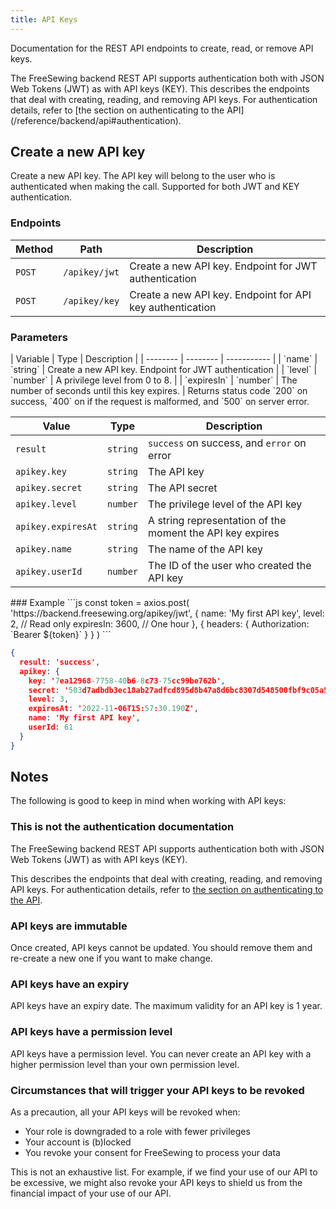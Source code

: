 ```yaml
---
title: API Keys
---
```


Documentation for the REST API endpoints to create, read, or remove API keys.

<Tip>
The FreeSewing backend REST API supports authentication both with JSON Web
Tokens (JWT) as with API keys (KEY).  This describes the endpoints that deal
with creating, reading, and removing API keys. For authentication details,
refer to [the section on authenticating to the
API](/reference/backend/api#authentication).
</Tip>





## Create a new API key

Create a new API key. The API key will belong to the user who is authenticated
when making the call. Supported for both JWT and KEY authentication.

### Endpoints

| Method | Path | Description |
| ------ | ---- | ----------- |
| `POST` | `/apikey/jwt` | Create a new API key. Endpoint for JWT authentication |
| `POST` | `/apikey/key` | Create a new API key. Endpoint for API key authentication |

### Parameters
<Tabs tabs="Request, Response">
<Tab>
| Variable | Type     | Description |
| -------- | -------- | ----------- |
| `name`   | `string` | Create a new API key. Endpoint for JWT authentication |
| `level`  | `number` | A privilege level from 0 to 8. |
| `expiresIn`  | `number` | The number of seconds until this key expires. |
</Tab>
<Tab>
Returns status code `200` on success, `400` on if the request is malformed, and
`500` on server error.

| Value               | Type     | Description |
| ------------------- | -------- | ----------- |
| `result`            | `string` | `success` on success, and `error` on error |
| `apikey.key`        | `string` | The API key |
| `apikey.secret`     | `string` | The API secret |
| `apikey.level`      | `number` | The privilege level of the API key |
| `apikey.expiresAt`  | `string` | A string representation of the moment the API key expires |
| `apikey.name`       | `string` | The name of the API key |
| `apikey.userId`     | `number` | The ID of the user who created the API key |

</Tab>
</Tabs>
### Example
<Tabs tabs="Request, Response">
<Tab>
```js
const token = axios.post(
  'https://backend.freesewing.org/apikey/jwt',
  {
    name: 'My first API key',
    level: 2, // Read only
    expiresIn: 3600, // One hour
  },
  {
    headers: {
      Authorization: `Bearer ${token}`
    }
  }
)
```
</Tab>
<Tab>

```json
{
  result: 'success',
  apikey: {
    key: '7ea12968-7758-40b6-8c73-75cc99be762b',
    secret: '503d7adbdb3ec18ab27adfcd895d8b47a8d6bc8307d548500fbf9c05a5a8820e',
    level: 3,
    expiresAt: '2022-11-06T15:57:30.190Z',
    name: 'My first API key',
    userId: 61
  }
}
```
</Tab>
</Tabs>

## Notes

The following is good to keep in mind when working with API keys:

### This is not the authentication documentation

The FreeSewing backend REST API supports authentication both with JSON Web
Tokens (JWT) as with API keys (KEY).  

This describes the endpoints that deal with creating, reading, and removing API
keys. For authentication details, refer to [the section on authenticating to
the API](/reference/backend/api#authentication).

### API keys are immutable

Once created, API keys cannot be updated. 
You should remove them and re-create a new one if you want to make change.

### API keys have an expiry

API keys have an expiry date. The maximum validity for an API key is 1 year.

### API keys have a permission level

API keys have a permission level. You can never create an API key with a higher
permission level than your own permission level.

### Circumstances that will trigger your API keys to be revoked

As a precaution, all your API keys will be revoked when:

- Your role is downgraded to a role with fewer privileges
- Your account is (b)locked
- You revoke your consent for FreeSewing to process your data

<Note>
This is not an exhaustive list. For example, if we find your use of our API to
be excessive, we might also revoke your API keys to shield us from the
financial impact of your use of our API.
</Note>


